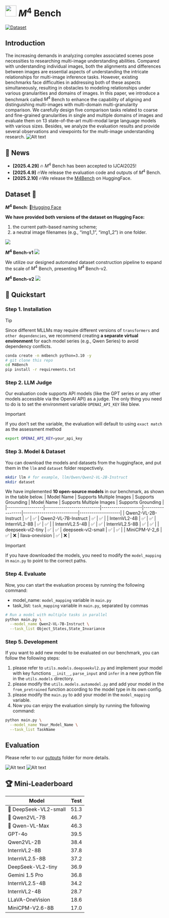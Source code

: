 # <img src="assets/M4Bench.png" width="35" /> $M^4$ Bench
[![Dataset](https://img.shields.io/badge/Dataset-Hugging_Face-CFAFD4)](https://huggingface.co/datasets/Anonymous8976/M4Bench) 


## Introduction
The increasing demands in analyzing complex associated scenes pose necessities to researching multi-image understanding abilities. 
Compared with understanding individual images, both the alignments and differences between images are essential aspects of understanding the intricate relationships for multi-image inference tasks. 
However, existing benchmarks face difficulties in addressing both of these aspects simultaneously, resulting in obstacles to modeling relationships under various granularities and domains of images. 
In this paper, we introduce a benchmark called $M^4$ Bench to enhance the capability of aligning and distinguishing multi-images with multi-domain multi-granularity comparison. 
We carefully design five comparison tasks related to coarse and fine-grained granularities in single and multiple domains of images and evaluate them on 13 state-of-the-art multi-modal large language models with various sizes. 
Besides, we analyze the evaluation results and provide several observations and viewpoints for the multi-image understanding research.
![Alt text](assets/all.png)

## 📰 News
* **[2025.4.29]** 🔥 $M^4$ Bench has been accepted to IJCAI2025!
* **[2025.4.9]**  🔥We release the evaluation code and outputs of $M^4$ Bench.
* **[2025.2.10]**  🔥We release the [M4Bench](https://huggingface.co/datasets/Anonymous8976/M4Bench) on HuggingFace.


## Dataset 🌟
**$M^4$ Bench**: 🤗[Hugging Face](https://huggingface.co/datasets/Anonymous8976/M4Bench)

**We have provided both versions of the dataset on Hugging Face:**
1. the current path-based naming scheme;
2. a neutral image filenames (e.g., “img1_1”, “img1_2”) in one folder.

<img src="assets/comparison.png" />

**$M^4$ Bench-v1**
<img src="assets/statistics.png" />

We utilize our designed automated dataset construction pipeline to expand the scale of $M^4$ Bench, presenting $M^4$ Bench-v2.

**$M^4$ Bench-v2**
<img src="assets/statisticsv2.png" />

## 🚀 Quickstart
### Step 1. Installation
> [!TIP] 
> Since different MLLMs may require different versions of `transformers` and `other dependencies`, we recommend creating **a separate virtual environment** for each model series (e.g., Qwen Series) to avoid dependency conflicts.
```bash
conda create -n m4bench python=3.10 -y
# git clone this repo
cd M4Bench
pip install -r requirements.txt
```
### Step 2. LLM Judge
Our evaluation code supports API models (like the GPT series or any other models accessible via the OpenAI API) as a judge. The only thing you need to do is to set the environment variable `OPENAI_API_KEY` like blew.
> [!IMPORTANT]
> If you don't set the variable, the evaluation will default to using `exact match` as the assessment method
```bash
export OPENAI_API_KEY=your_api_key
```
### Step 3. Model & Dataset
You can download the models and datasets from the huggingface, and put them in the `llm` and `dataset` folder respectively.
```bash
mkdir llm # for example, llm/Qwen/Qwen2-VL-2B-Instruct
mkdir dataset
```
We have implemented **10 open-source models** in our benchmark, as shown in the table below.
| Model Name       | Supports Multiple Images | Supports Grounding | Model Name       | Supports Multiple Images | Supports Grounding |
|------------------|---------------------------|--------------------|------------------|---------------------------|--------------------|
| Qwen2-VL-2B-Instruct     |   ✅                       | ✅                | Qwen2-VL-7B-Instruct             | ✅                         | ✅          |
| InternVL2-4B     |   ✅                       | ✅                | InternVL2-8B            | ✅                         | ✅          |
| InternVL2.5-4B     |   ✅                       | ✅                | InternVL2.5-8B            | ✅                         | ✅          |
| deepseek-vl2-tiny     |   ✅                       | ✅                | deepseek-vl2-small            | ✅                         | ✅          |
| MiniCPM-V-2_6     |   ✅                       | ❌                | llava-onevision            | ✅                         | ❌          |
> [!IMPORTANT]
> If you have downloaded the models, you need to modify the `model_mapping` in `main.py` to point to the correct paths.
### Step 4. Evaluate
Now, you can start the evaluation process by running the following command:
- model_name: `model_mapping` variable in `main.py`
- task_list: `task_mapping` variable in `main.py`, separated by commas
```bash
# Run a model with multiple tasks in parallel
python main.py \
  --model_name Qwen2-VL-7B-Instruct \
  --task_list Object_States,State_Invariance
```
### Step 5. Development
If you want to add new model to be evaluated on our benchmark, you can follow the following steps:
1. please refer to `utils.models.deepseekvl2.py` and implement your model with key functions `__init__`, `parse_input` and `infer` in a new python file in the `utils.models` directory.
2. please modify the `utils.models.automodel.py` and add your model in the `from_pretrained` function according to the model type in its own config.
3. please modify the `main.py` to add your model in the `model_mapping` variable.
4. Now you can enjoy the evaluation simply by running the following command:
```bash
python main.py \
  --model_name Your_Model_Name \
  --task_list TaskName
```

## Evaluation
Please refer to our [outputs](outputs) folder for more details.


![Alt text](assets/outputs.png)
![Alt text](assets/radargram.png)

## 🏆 Mini-Leaderboard
| Model                      |     Test    | 
|----------------------------|:-----------:|
|🏅 DeepSeek-VL2-small       |     51.3    | 
|🥈 Qwen2VL-7B               |     46.7    |  
|🥉 Qwen-VL-Max              |     46.3    |  
| GPT-4o                     |     39.5    |  
| Qwen2VL-2B                 |     38.4    | 
| InternVL2-8B               |     37.8    | 
| InternVL2.5-8B             |     37.2    | 
| DeepSeek-VL2-tiny          |     36.9    |  
| Gemini 1.5 Pro             |     36.8    | 
| InternVL2.5-4B             |     34.2    | 
| InternVL2-4B               |     28.7    |  
| LLaVA-OneVision            |     18.6    | 
| MiniCPM-V2.6-8B            |     17.0    | 
